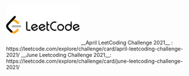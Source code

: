 # <div align="left">
<img src="https://github.com/mohammedismailb18/LeetCode/blob/main/logo.png" width="200" height="auto"/>
  </div> 
__April LeetCoding Challenge 2021__ : https://leetcode.com/explore/challenge/card/april-leetcoding-challenge-2021/
__June Leetcoding Challenge 2021__: https://leetcode.com/explore/challenge/card/june-leetcoding-challenge-2021/ 

